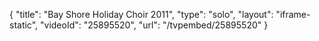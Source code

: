 {
    "title": "Bay Shore Holiday Choir 2011",
    "type": "solo",
    "layout": "iframe-static",
    "videoId": "25895520",
    "url": "\/tvpembed\/25895520"
}